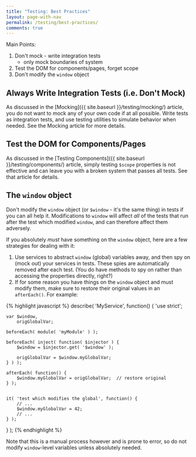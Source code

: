 ```yaml
---
title: "Testing: Best Practices"
layout: page-with-nav
permalink: /testing/best-practices/
comments: true
---
```


Main Points:

1. Don't mock - write integration tests
    - only mock boundaries of system
2. Test the DOM for components/pages, forget scope 
3. Don't modify the `window` object


## Always Write Integration Tests (i.e. Don't Mock)

As discussed in the [Mocking]({{ site.baseurl }}/testing/mocking/) article, you do not want to 
mock any of your own code if at all possible. Write tests as integration tests,
and use testing utilities to simulate behavior when needed. See the Mocking 
article for more details.



## Test the DOM for Components/Pages

As discussed in the [Testing Components]({{ site.baseurl }}/testing/components/) article, simply 
testing `$scope` properties is not effective and can leave you with a broken 
system that passes all tests. See that article for details.


## The `window` object

Don't modify the `window` object (or `$window` - it's the same thing) in tests
if you can all help it. Modifications to `window` will affect *all* of the tests 
that run after the test which modified `window`, and can therefore affect them 
adversely. 

If you absolutely *must* have something on the `window` object, here are a few 
strategies for dealing with it:

1. Use services to abstract `window` (global) variables away, and then spy on
   (mock out) your services in tests. These spies are automatically removed 
   after each test. (You do have methods to spy on rather than accessing the 
   properties directly, right?)
2. If for some reason you have things on the `window` object and must modify 
   them, make sure to restore their original values in an `afterEach()`. For
   example:
   
{% highlight javascript %}
describe( 'MyService', function() {
    'use strict';

    var $window, 
        origGlobalVar;
    
    beforeEach( module( 'myModule' ) );
    
    beforeEach( inject( function( $injector ) {
        $window = $injector.get( '$window' );
        
        origGlobalVar = $window.myGlobalVar;
    } ) );
    
    afterEach( function() {
        $window.myGlobalVar = origGlobalVar;  // restore original
    } );
    
    
    it( 'test which modifies the global', function() {
        // ...
        $window.myGlobalVar = 42;
        // ...
    } );

} );
{% endhighlight %}
   
Note that this is a manual process however and is prone to error, so do not 
modify `window`-level variables unless absolutely needed.
    
    
   